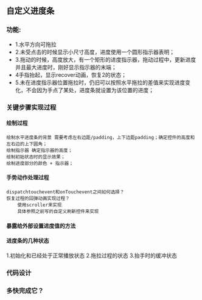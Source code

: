 ## 自定义进度条
### 功能:
- 1.水平方向可拖拉
- 2.未受点击的时候显示小尺寸高度，进度使用一个圆形指示器表明；
- 3.拖动的时候，高度放大，有一个矩形的进度指示器，拖动过程中，更新进度并且最大进度时，刚好显示指示器的末端；
- 4手指抬起，显示recover动画，恢复2的状态；
- 5.未在进度指示器位置拖拉时，仍旧可以按照水平拖拉的差值来实现进度变化，不会因为手点了某处，进度条就设置为该位置的进度；

### 关键步骤实现过程
#### 绘制过程
    绘制水平进度条的背景 需要考虑左右边距/padding，上下边距padding；确定控件的高度和左右边的上下圆角；
    绘制指示器 确定指示器的高度；
    绘制初始状态时的显示效果；
    绘制进度部分的颜色 + 指示器；
#### 手势动作处理过程
    dispatchtouchevent和onTouchevent之间如何选择？
    恢复过程的回弹动画实现过程？
        使用scroller来实现
        具体参照之前写的自定义刷新控件来实现
#### 暴露给外部设置进度值的方法

#### 进度条的几种状态
1.初始化和已经处于正常播放状态
2.拖拉过程的状态
3.抬手时的缓冲状态
### 代码设计

### 多快完成它？
